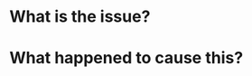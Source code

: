 # What is the issue?

<!-- Be sure to describe what is going on in detail -->

# What happened to cause this?

<!-- Be sure to include a detailed replay of what happened to get to this situation. -->
